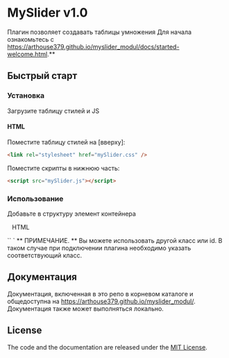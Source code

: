 # MySlider v1.0

Плагин позволяет создавать таблицы умножения
Для начала ознакомьтесь с  https://arthouse379.github.io/myslider_modul/docs/started-welcome.html.**

## Быстрый старт

### Установка

Загрузите таблицу стилей и JS

#### HTML

Поместите  таблицу стилей на [вверху]:

```html
<link rel="stylesheet" href="mySlider.css" />
```

Поместите скрипты в нижнюю часть: 

```html
<script src="mySlider.js"></script>
```

### Использование
Добавьте в структуру элемент контейнера 

`` `` HTML
<div class = "wrap-slider"></div>
`` `
** ПРИМЕЧАНИЕ. ** Вы можете использовать другой класс или id. В таком случае при подключении плагина необходимо указать соответствующий класс.


## Документация

Документация, включенная в это репо в корневом каталоге и общедоступна на https://arthouse379.github.io/myslider_modul/. Документация также может выполняться локально.



## License

The code and the documentation are released under the [MIT License](LICENSE).
